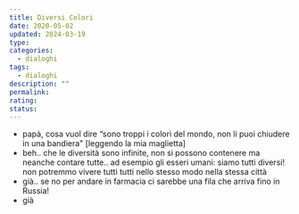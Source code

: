 ```yaml
---
title: Diversi Colori
date: 2020-05-02
updated: 2024-03-19
type: 
categories:
  - dialoghi
tags:
  - dialoghi
description: ""
permalink: 
rating: 
status: 
---
```


- papà, cosa vuol dire “sono troppi i colori del mondo, non li puoi chiudere in una bandiera" [leggendo la mia maglietta]
- beh.. che le diversità sono infinite, non si possono contenere ma neanche contare tutte.. ad esempio gli esseri umani: siamo tutti diversi! non potremmo vivere tutti tutti nello stesso modo nella stessa città
- già.. se no per andare in farmacia ci sarebbe una fila che arriva fino in Russia!
- già
